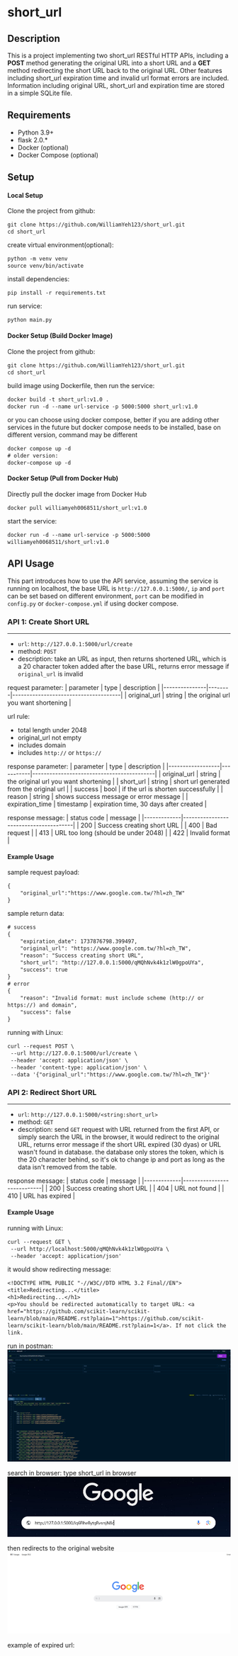 # short_url

## Description
This is a project implementing two short_url RESTful HTTP APIs, including a **POST** method generating the original URL into a short URL and a **GET** method redirecting the short URL back to the original URL. Other features including short_url expiration time and invalid url format errors are included. Information including original URL, short_url and expiration time are stored in a simple SQLite file.

## Requirements
* Python 3.9+
* flask 2.0.*
* Docker (optional)
* Docker Compose (optional)

## Setup
#### Local Setup
Clone the project from github:

    git clone https://github.com/WilliamYeh123/short_url.git
    cd short_url

create virtual environment(optional):

    python -m venv venv
    source venv/bin/activate

install dependencies:

    pip install -r requirements.txt

run service:

    python main.py

#### Docker Setup (Build Docker Image)
Clone the project from github:

    git clone https://github.com/WilliamYeh123/short_url.git
    cd short_url

build image using Dockerfile, then run the service:

    docker build -t short_url:v1.0 .
    docker run -d --name url-service -p 5000:5000 short_url:v1.0

or you can choose using docker compose, better if you are adding other services in the future
but docker compose needs to be installed, base on different version, command may be different

    docker compose up -d
    # older version:
    docker-compose up -d

#### Docker Setup (Pull from Docker Hub)
Directly pull the docker image from Docker Hub

    docker pull williamyeh0068511/short_url:v1.0

start the service:

    docker run -d --name url-service -p 5000:5000 williamyeh0068511/short_url:v1.0

## API Usage

This part introduces how to use the API service, assuming the service is running on localhost, the base URL is `http://127.0.0.1:5000/`, `ip` and `port` can be set based on different environment, `port` can be modified in `config.py` or `docker-compose.yml` if using docker compose.

### API 1: Create Short URL
---
* `url`: `http://127.0.0.1:5000/url/create`
* method: `POST`
* description: take an URL as input, then returns shortened URL, which is a 20 character token added after the base URL, returns error message if `original_url` is invalid

request parameter:
| parameter     | type   | description                          |
|---------------|--------|--------------------------------------|
| original\_url | string | the original url you want shortening |

url rule:
* total length under 2048
* original_url not empty
* includes domain
* includes `http://` or `https://`

response parameter:
| parameter        | type      | description                               |
|------------------|-----------|-------------------------------------------|
| original\_url    | string    | the original url you want shortening      |
| short\_url       | string    | short url generated from the original url |
| success          | bool      | if the url is shorten successfully        |
| reason           | string    | shows success message or error message    |
| expiration\_time | timestamp | expiration time, 30 days after created    |

response message:
| status code | message                               |
|-------------|---------------------------------------|
| 200         | Success creating short URL            |
| 400         | Bad request                           |
| 413         | URL too long \(should be under 2048\) |
| 422         | Invalid format                        |

#### Example Usage
sample request payload:

    {
        "original_url":"https://www.google.com.tw/?hl=zh_TW"
    }
sample return data:

    # success
    {
        "expiration_date": 1737876798.399497,
        "original_url": "https://www.google.com.tw/?hl=zh_TW",
        "reason": "Success creating short URL",
        "short_url": "http://127.0.0.1:5000/qMQhNvk4k1zlW0gpoUYa",
        "success": true
    }
    # error
    {
        "reason": "Invalid format: must include scheme (http:// or https://) and domain",
        "success": false
    }

running with Linux:

    curl --request POST \
     --url http://127.0.0.1:5000/url/create \
     --header 'accept: application/json' \
     --header 'content-type: application/json' \
     --data '{"original_url":"https://www.google.com.tw/?hl=zh_TW"}'
### API 2: Redirect Short URL
---
* `url`: `http://127.0.0.1:5000/<string:short_url>`
* method: `GET`
* description: send `GET` request with URL returned from the first API, or simply search the URL in the browser, it would redirect to the original URL, returns error message if the short URL expired (30 dyas) or URL wasn't found in database. the database only stores the token, which is the 20 character behind, so it's ok to change ip and port as long as the data isn't removed from the table.

response message:
| status code | message                    |
|-------------|----------------------------|
| 200         | Success creating short URL |
| 404         | URL not found              |
| 410         | URL has expired            |

#### Example Usage
running with Linux:

    curl --request GET \
     --url http://localhost:5000/qMQhNvk4k1zlW0gpoUYa \
     --header 'accept: application/json'

it would show redirecting message:

    <!DOCTYPE HTML PUBLIC "-//W3C//DTD HTML 3.2 Final//EN">
    <title>Redirecting...</title>
    <h1>Redirecting...</h1>
    <p>You should be redirected automatically to target URL: <a href="https://github.com/scikit-learn/scikit-learn/blob/main/README.rst?plain=1">https://github.com/scikit-learn/scikit-learn/blob/main/README.rst?plain=1</a>. If not click the link.

run in postman:
![postman result](images/get_result1.PNG)

search in browser:
type short_url in browser
![search result1](images/get_result2.PNG)

then redirects to the original website
![search result2](images/get_result3.PNG)

example of expired url:

    